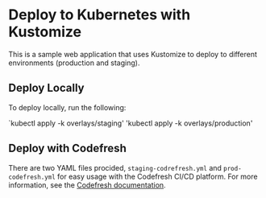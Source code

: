 # Deploy to Kubernetes with Kustomize

This is a sample web application that uses Kustomize to deploy to different environments (production and staging).

## Deploy Locally

To deploy locally, run the following:

`kubectl apply -k overlays/staging'
'kubectl apply -k overlays/production'

## Deploy with Codefresh

There are two YAML files procided, `staging-codrefresh.yml` and `prod-codefresh.yml` for easy usage with the Codefresh CI/CD platform.  For more information, see the [Codefresh documentation](https://codefresh.io/docs/docs/yaml-examples/examples/deploy-with-kustomize/).
